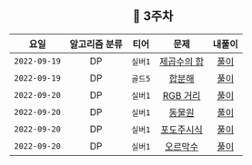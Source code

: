 <div align="center">

## 📅 3주차

|      요일      | 알고리즘 분류 |  티어   |                       문제                       | 내풀이 |
|:------------:|:-------:|:-----:|:----------------------------------------------:| :---:|
| `2022-09-19` |   DP    | `실버1` | [제곱수의 합](https://www.acmicpc.net/problem/1699) | [풀이](https://github.com/jangwon3828/Algorithm_Competition-Study/blob/wonjin/3%EC%A3%BC%EC%B0%A8/3%EC%A3%BC%EC%B0%A8_%EC%9B%90%EC%A7%84/%EC%A0%9C%EA%B3%B1%EC%88%98%EC%9D%98%ED%95%A9.java) |
| `2022-09-19` |   DP    | `골드5` |  [합분해](https://www.acmicpc.net/problem/2225)   | [풀이](https://github.com/jangwon3828/Algorithm_Competition-Study/blob/wonjin/3%EC%A3%BC%EC%B0%A8/3%EC%A3%BC%EC%B0%A8_%EC%9B%90%EC%A7%84/%ED%95%A9%EB%B6%84%ED%95%B4.java) |
| `2022-09-20` |   DP    | `실버1` | [RGB 거리](https://www.acmicpc.net/problem/1149) | [풀이](https://github.com/jangwon3828/Algorithm_Competition-Study/blob/wonjin/3%EC%A3%BC%EC%B0%A8/3%EC%A3%BC%EC%B0%A8_%EC%9B%90%EC%A7%84/RGB%EA%B1%B0%EB%A6%AC.java) |
| `2022-09-20` |   DP    | `실버1` |  [동물원](https://www.acmicpc.net/problem/1309)   | [풀이](https://github.com/jangwon3828/Algorithm_Competition-Study/blob/wonjin/3%EC%A3%BC%EC%B0%A8/3%EC%A3%BC%EC%B0%A8_%EC%9B%90%EC%A7%84/%EB%8F%99%EB%AC%BC%EC%9B%90.java) |
| `2022-09-20` |   DP    | `실버1` | [포도주시식](https://www.acmicpc.net/problem/2156)  | [풀이](https://github.com/jangwon3828/Algorithm_Competition-Study/blob/wonjin/3%EC%A3%BC%EC%B0%A8/3%EC%A3%BC%EC%B0%A8_%EC%9B%90%EC%A7%84/%ED%8F%AC%EB%8F%84%EC%A3%BC%EC%8B%9C%EC%8B%9D.java) |
| `2022-09-20` |   DP    | `실버1` | [오르막수](https://www.acmicpc.net/problem/11057)  | [풀이](https://github.com/jangwon3828/Algorithm_Competition-Study/blob/wonjin/3%EC%A3%BC%EC%B0%A8/3%EC%A3%BC%EC%B0%A8_%EC%9B%90%EC%A7%84/%EC%98%A4%EB%A5%B4%EB%A7%89%EC%88%98.java) |

</div>
